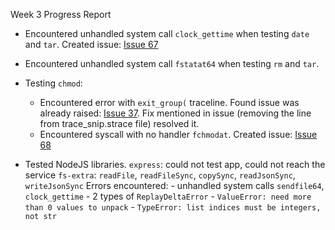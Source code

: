 Week 3 Progress Report

- Encountered unhandled system call `clock_gettime` when testing `date` and `tar`. 
  Created issue: [Issue 67](https://github.com/pkmoore/rrapper/issues/67)
  
- Encountered unhandled system call `fstatat64` when testing `rm` and `tar`.

- Testing `chmod`:
    - Encountered error with `exit_group(` traceline. Found issue was already raised: [Issue 37](https://github.com/pkmoore/rrapper/issues/37). Fix mentioned in issue (removing the line from trace_snip.strace file) resolved it. 
    - Encountered syscall with no handler `fchmodat`. Created issue: [Issue 68](https://github.com/pkmoore/rrapper/issues/68)

- Tested NodeJS libraries.
    `express`: could not test app, could not reach the service 
    `fs-extra`: `readFile`, `readFileSync`, `copySync`, `readJsonSync`, `writeJsonSync`
    Errors encountered: 
      - unhandled system calls `sendfile64`, `clock_gettime` 
      - 2 types of `ReplayDeltaError`
      - `ValueError: need more than 0 values to unpack`
      - `TypeError: list indices must be integers, not str`
